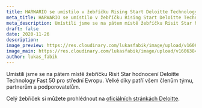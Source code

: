 ```yaml
---
title: HARWARIO se umístilo v žebříčku Rising Start Deloitte Technology Fast 50 CE na 5. místě
meta_title: HARWARIO se umístilo v žebříčku Rising Start Deloitte Technology Fast 50 CE na 5. místě
meta_description: Umístili jsme se na pátem místě žebříčku Risit Star hodnocení Deloitte Technology Fast 50 pro střední Evropu.
draft: false
date: 2020-11-26
description: 
image_preview: https://res.cloudinary.com/lukasfabik/image/upload/v1606385662/blog/2020-11-26-deloitte/deloitte_preview.png
image_main: https://res.cloudinary.com/lukasfabik/image/upload/v1606384202/blog/2020-11-26-deloitte/Laureate_of_the_2020_Deloitte_Rising_Star_award_-_black.png
author: lukas_fabik
---
```


Umístili jsme se na pátem místě žebříčku Risit Star hodnocení Deloitte Technology Fast 50 pro střední Evropu. Velké díky patří všem členům týmu, partnerům a podporovatelům.

Celý žebříček si můžete prohlédnout na [oficiálních stránkách Deloitte](https://www.deloitte.cz/fast50/).
